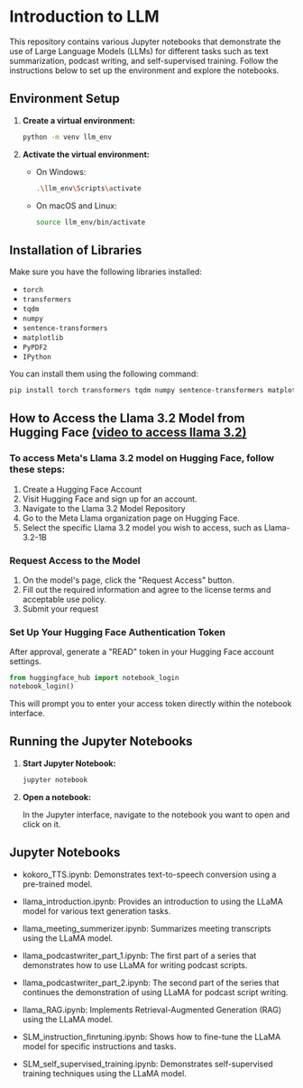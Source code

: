 # Introduction to LLM

This repository contains various Jupyter notebooks that demonstrate the use of Large Language Models (LLMs) for different tasks such as text summarization, podcast writing, and self-supervised training. Follow the instructions below to set up the environment and explore the notebooks.

## Environment Setup

1. **Create a virtual environment:**

    ```sh
    python -m venv llm_env
    ```

2. **Activate the virtual environment:**

    - On Windows:
        ```sh
        .\llm_env\Scripts\activate
        ```
    - On macOS and Linux:
        ```sh
        source llm_env/bin/activate
        ```

## Installation of Libraries

Make sure you have the following libraries installed:

- `torch`
- `transformers`
- `tqdm`
- `numpy`
- `sentence-transformers`
- `matplotlib`
- `PyPDF2`
- `IPython`

You can install them using the following command:

```sh
pip install torch transformers tqdm numpy sentence-transformers matplotlib PyPDF2 IPython
```

## How to Access the Llama 3.2 Model from Hugging Face [(video to access llama 3.2)](https://youtu.be/7HlHPWNS-20)

### To access Meta's Llama 3.2 model on Hugging Face, follow these steps:

1. Create a Hugging Face Account
2. Visit Hugging Face and sign up for an account.​
3. Navigate to the Llama 3.2 Model Repository
4. Go to the Meta Llama organization page on Hugging Face.​
5. Select the specific Llama 3.2 model you wish to access, such as Llama-3.2-1B 

### Request Access to the Model

1. On the model's page, click the "Request Access" button.​
2. Fill out the required information and agree to the license terms and acceptable use policy.​
3. Submit your request

### Set Up Your Hugging Face Authentication Token

After approval, generate a "READ" token in your Hugging Face account settings.
```python
from huggingface_hub import notebook_login
notebook_login()
```
This will prompt you to enter your access token directly within the notebook interface.



## Running the Jupyter Notebooks

1. **Start Jupyter Notebook:**

    ```sh
    jupyter notebook
    ```

2. **Open a notebook:**

    In the Jupyter interface, navigate to the notebook you want to open and click on it.

## Jupyter Notebooks

- kokoro_TTS.ipynb: Demonstrates text-to-speech conversion using a pre-trained model.

- llama_introduction.ipynb: Provides an introduction to using the LLaMA model for various text generation tasks.

- llama_meeting_summerizer.ipynb: Summarizes meeting transcripts using the LLaMA model.

- llama_podcastwriter_part_1.ipynb: The first part of a series that demonstrates how to use LLaMA for writing podcast scripts.

- llama_podcastwriter_part_2.ipynb: The second part of the series that continues the demonstration of using LLaMA for podcast script writing.

- llama_RAG.ipynb: Implements Retrieval-Augmented Generation (RAG) using the LLaMA model.

- SLM_instruction_finrtuning.ipynb: Shows how to fine-tune the LLaMA model for specific instructions and tasks.

- SLM_self_supervised_training.ipynb: Demonstrates self-supervised training techniques using the LLaMA model.